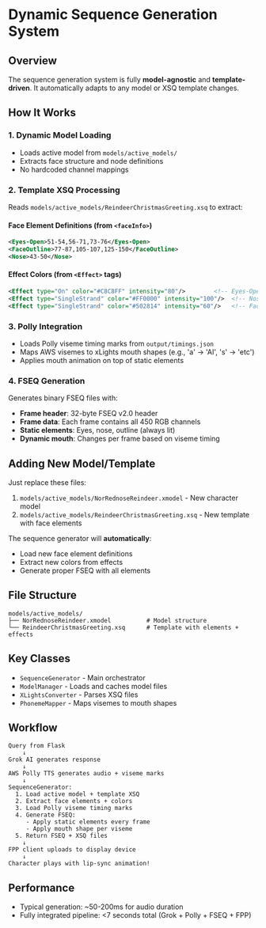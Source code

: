 # Dynamic Sequence Generation System

## Overview
The sequence generation system is fully **model-agnostic** and **template-driven**. It automatically adapts to any model or XSQ template changes.

## How It Works

### 1. **Dynamic Model Loading**
- Loads active model from `models/active_models/`
- Extracts face structure and node definitions
- No hardcoded channel mappings

### 2. **Template XSQ Processing**
Reads `models/active_models/ReindeerChristmasGreeting.xsq` to extract:

#### Face Element Definitions (from `<faceInfo>`)
```xml
<Eyes-Open>51-54,56-71,73-76</Eyes-Open>
<FaceOutline>77-87,105-107,125-150</FaceOutline>
<Nose>43-50</Nose>
```

#### Effect Colors (from `<Effect>` tags)
```xml
<Effect type="On" color="#C8C8FF" intensity="80"/>        <!-- Eyes-Open -->
<Effect type="SingleStrand" color="#FF0000" intensity="100"/>  <!-- Nose -->
<Effect type="SingleStrand" color="#502814" intensity="60"/>   <!-- FaceOutline -->
```

### 3. **Polly Integration**
- Loads Polly viseme timing marks from `output/timings.json`
- Maps AWS visemes to xLights mouth shapes (e.g., 'a' → 'AI', 's' → 'etc')
- Applies mouth animation on top of static elements

### 4. **FSEQ Generation**
Generates binary FSEQ files with:
- **Frame header**: 32-byte FSEQ v2.0 header
- **Frame data**: Each frame contains all 450 RGB channels
- **Static elements**: Eyes, nose, outline (always lit)
- **Dynamic mouth**: Changes per frame based on viseme timing

## Adding New Model/Template

Just replace these files:
1. `models/active_models/NorRednoseReindeer.xmodel` - New character model
2. `models/active_models/ReindeerChristmasGreeting.xsq` - New template with face elements

The sequence generator will **automatically**:
- Load new face element definitions
- Extract new colors from effects
- Generate proper FSEQ with all elements

## File Structure

```
models/active_models/
├── NorRednoseReindeer.xmodel          # Model structure
└── ReindeerChristmasGreeting.xsq      # Template with elements + effects
```

## Key Classes

- `SequenceGenerator` - Main orchestrator
- `ModelManager` - Loads and caches model files
- `XLightsConverter` - Parses XSQ files
- `PhonemeMapper` - Maps visemes to mouth shapes

## Workflow

```
Query from Flask
    ↓
Grok AI generates response
    ↓
AWS Polly TTS generates audio + viseme marks
    ↓
SequenceGenerator:
  1. Load active model + template XSQ
  2. Extract face elements + colors
  3. Load Polly viseme timing marks
  4. Generate FSEQ:
     - Apply static elements every frame
     - Apply mouth shape per viseme
  5. Return FSEQ + XSQ files
    ↓
FPP client uploads to display device
    ↓
Character plays with lip-sync animation!
```

## Performance

- Typical generation: ~50-200ms for audio duration
- Fully integrated pipeline: <7 seconds total (Grok + Polly + FSEQ + FPP)
